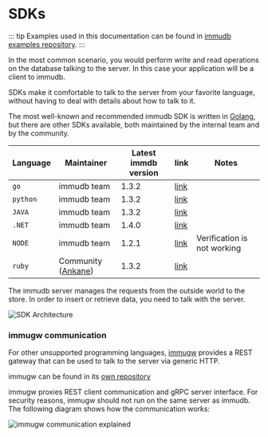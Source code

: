 
# SDKs

::: tip
Examples used in this documentation can be found in [immudb examples repository](https://github.com/codenotary/immudb-client-examples).
:::

<WrappedSection>

In the most common scenario, you would perform write and read operations on the database talking to the server. In this case your application will be a client to immudb.

SDKs make it comfortable to talk to the server from your favorite language, without having to deal with details about how to talk to it.

The most well-known and recommended immudb SDK is written in [Golang](https://golang.org/), but there are other SDKs available, both maintained by the internal team and by the community.


| Language         | Maintainer | Latest immdb version | link | Notes                                                                              |
|-------------------|---------|------------------|-------------|-----------------------------------------------------------|
| `go`               | immudb team  | 1.3.2       |     [link](https://pkg.go.dev/github.com/codenotary/immudb/pkg/client)  |                                   |
| `python`               | immudb team  | 1.3.2       |  [link](https://github.com/codenotary/immudb-py) |                                     |
| `JAVA`               | immudb team  | 1.3.2       |   [link](https://github.com/codenotary/immudb4j)  |                                      |
| `.NET`               | immudb team  | 1.4.0       |   [link](https://github.com/codenotary/immudb4net)  |                                      |
| `NODE`               | immudb team | 1.2.1       |   [link](https://github.com/codenotary/immudb-node) | Verification is not working                 |
| `ruby`               | Community ([Ankane](https://github.com/ankane))  | 1.3.2       |   [link](https://github.com/ankane/immudb-ruby) |                 |


The immudb server manages the requests from the outside world to the store. In order to insert or retrieve data, you need to talk with the server.

<div class="wrapped-picture">

![SDK Architecture](/immudb/immudb-server.svg)

</div>

</WrappedSection>

<WrappedSection>

### immugw communication

For other unsupported programming languages, [immugw](immugw.md) provides a REST gateway that can be used to talk to the server via generic HTTP.

immugw can be found in its [own repository](https://github.com/codenotary/immugw)

immugw proxies REST client communication and gRPC server interface. For security reasons, immugw should not run on the same server as immudb. The following diagram shows how the communication works:

![immugw communication explained](/diagram-immugw.svg)

</WrappedSection>
